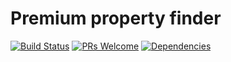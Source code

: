 # Premium property finder

[![Build Status](https://travis-ci.org/jpreecedev/premium-property-finder.svg?branch=master)](https://travis-ci.org/jpreecedev/premium-property-finder)
[![PRs Welcome](https://img.shields.io/badge/PRs-welcome-brightgreen.svg?style=flat-square)](http://makeapullrequest.com)
[![Dependencies](https://david-dm.org/jpreecedev/premium-property-finder.svg)](https://david-dm.org/jpreecedev/premium-property-finder)
